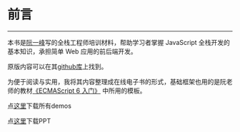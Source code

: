 

# 前言
---------

本书是[阮一峰](http://www.ruanyifeng.com/)写的全栈工程师培训材料，帮助学习者掌握 JavaScript 全栈开发的基本知识，承担简单 Web 应用的前后端开发。

原版内容可以在其[github库](https://github.com/ruanyf/jstraining)上找到。

为便于阅读与实用，我将其内容整理成在线电子书的形式，基础框架也用的是阮老师的教材[《ECMAScript 6 入门》](http://es6.ruanyifeng.com/) 中所用的模板。

点[这里](download/demos.rar)下载所有demos

点[这里](download/ppt.rar)下载PPT